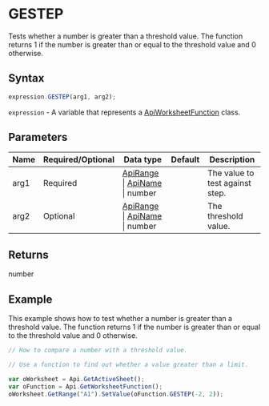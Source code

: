 # GESTEP

Tests whether a number is greater than a threshold value. The function returns 1 if the number is greater than or equal to the threshold value and 0 otherwise.

## Syntax

```javascript
expression.GESTEP(arg1, arg2);
```

`expression` - A variable that represents a [ApiWorksheetFunction](../ApiWorksheetFunction.md) class.

## Parameters

| **Name** | **Required/Optional** | **Data type** | **Default** | **Description** |
| ------------- | ------------- | ------------- | ------------- | ------------- |
| arg1 | Required | [ApiRange](../../ApiRange/ApiRange.md) \| [ApiName](../../ApiName/ApiName.md) \| number |  | The value to test against step. |
| arg2 | Optional | [ApiRange](../../ApiRange/ApiRange.md) \| [ApiName](../../ApiName/ApiName.md) \| number |  | The threshold value. |

## Returns

number

## Example

This example shows how to test whether a number is greater than a threshold value. The function returns 1 if the number is greater than or equal to the threshold value and 0 otherwise.

```javascript editor-xlsx
// How to compare a number with a threshold value.

// Use a function to find out whether a value greater than a limit.

var oWorksheet = Api.GetActiveSheet();
var oFunction = Api.GetWorksheetFunction();
oWorksheet.GetRange("A1").SetValue(oFunction.GESTEP(-2, 2));
```
